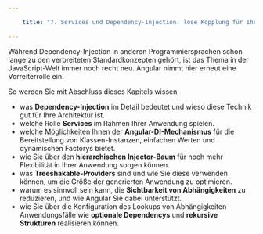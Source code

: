 ```yaml
---

    title: "7. Services und Dependency-Injection: lose Kopplung für Ihre Business-Logik"

---
```


Während Dependency-Injection in anderen Programmiersprachen schon lange zu den verbreiteten Standardkonzepten gehört, ist das Thema in der JavaScript-Welt immer noch recht neu. Angular nimmt hier erneut eine Vorreiterrolle ein. 

So werden Sie mit Abschluss dieses Kapitels wissen,
- was **Dependency-Injection** im Detail bedeutet und wieso diese Technik gut für Ihre Architektur ist.
- welche Rolle **Services** im Rahmen Ihrer Anwendung spielen.
- welche Möglichkeiten Ihnen der **Angular-DI-Mechanismus** für die Bereitstellung von Klassen-Instanzen, einfachen Werten und dynamischen Factorys bietet.
- wie Sie über den **hierarchischen Injector-Baum** für noch mehr Flexibilität in Ihrer Anwendung sorgen können.
- was **Treeshakable-Providers** sind und wie Sie diese verwenden können, um die Größe der generierten Anwendung zu optimieren.
- warum es sinnvoll sein kann, die **Sichtbarkeit von Abhängigkeiten** zu reduzieren, und wie Angular Sie dabei unterstützt.
- wie Sie über die Konfiguration des Lookups von Abhängigkeiten Anwendungsfälle wie **optionale Dependencys** und **rekursive Strukturen** realisieren können.
